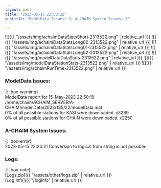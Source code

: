 ```yaml
---
layout: post
title: "2023-05-15 22:50:22"
subtitle: "ModelData Issues: 2; A-CHAIM System Issues: 1"

---
```


![]({{ "/assets/img/achaimDataStatsShort-2313522.png" | relative_url }})
![]({{ "/assets/img/achaimDataStatsLong00-2313522.png" | relative_url }})
![]({{ "/assets/img/achaimDataStatsLong01-2313522.png" | relative_url }})
![]({{ "/assets/img/achaimDataStatsLong02-2313522.png" | relative_url }})
![]({{ "/assets/img/modelDataDataStats-2313522.png" | relative_url }})
![]({{ "/assets/img/modelDataStationStats-2313522.png" | relative_url }})
![]({{ "/assets/img/achaimRunTime-2313522.png" | relative_url }})


### ModelData Issues:  
  
{: .box-warning}  
 ModelData report for 15-May-2023 22:50:10   
 /home/chaim/ACHAIM_SERVER/A-CHAIM/modelData/2023/135/22/modelData.mat   
 0% of all possible stations for KASI were downloaded. x3289   
 0% of all possible stations for CHAIN were downloaded. x2250   
  
### A-CHAIM System Issues:  
  
{: .box-error}  
2023-05-15 22:20:21 Conversion to logical from string is not possible.  

### Logs:  
  
{: .box-note}  
[Logs.zip]({{ "/assets/other/logs.zip" | relative_url }})  
[Log Info]({{ "/logInfo" | relative_url }})  
